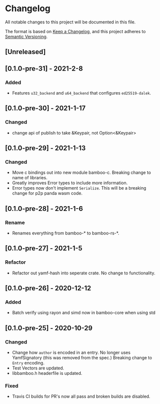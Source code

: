 # Changelog
All notable changes to this project will be documented in this file.

The format is based on [Keep a Changelog](https://keepachangelog.com/en/1.0.0/),
and this project adheres to [Semantic Versioning](https://semver.org/spec/v2.0.0.html).

## [Unreleased]

## [0.1.0-pre-31] - 2021-2-8
### Added
- Features `u32_backend` and `u64_backend` that configures `ed25519-dalek`.

## [0.1.0-pre-30] - 2021-1-17
### Changed
- change api of publish to take &Keypair, not Option<&Keypair>

## [0.1.0-pre-29] - 2021-1-13
### Changed
- Move c bindings out into new module bamboo-c. Breaking change to name of libraries.
- Greatly improves Error types to include more information.
- Error types now don't implement `Serialize`. This will be a breaking change for p2p panda wasm code.

## [0.1.0-pre-28] - 2021-1-6
### Rename
- Renames everything from bamboo-\*  to bamboo-rs-\*. 

## [0.1.0-pre-27] - 2021-1-5
### Refactor
- Refactor out yamf-hash into seperate crate. No change to functionality. 

## [0.1.0-pre-26] - 2020-12-12
### Added
- Batch verify using rayon and simd now in bamboo-core when using std

## [0.1.0-pre-25] - 2020-10-29
### Changed
- Change how `author` is encoded in an entry. No longer uses YamfSignatory (this was removed from the spec.) Breaking change to `Entry` encoding.
- Test Vectors are updated.
- libbamboo.h headerfile is updated.

### Fixed
- Travis CI builds for PR's now all pass and broken builds are disabled.
